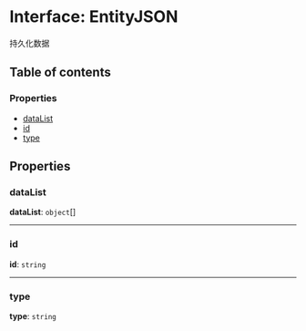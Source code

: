 # Interface: EntityJSON

持久化数据

## Table of contents

### Properties

* [dataList](/auto-docs/fixed-layout-editor/interfaces/EntityJSON.md#datalist)
* [id](/auto-docs/fixed-layout-editor/interfaces/EntityJSON.md#id)
* [type](/auto-docs/fixed-layout-editor/interfaces/EntityJSON.md#type)

## Properties

### dataList

**dataList**: `object`\[]

***

### id

**id**: `string`

***

### type

**type**: `string`
